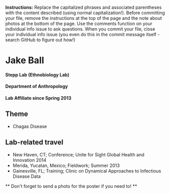 **Instructions:** Replace the capitalized phrases and associated parentheses with the content described (using normal capitalization!). Before committing your file, remove the instructions at the top of the page and the note about photos at the bottom of the page. Use the comments function on your individual info issue to ask questions. When you commit your file, close your individual info issue (you even do this in the commit message itself - search GitHub to figure out how!)

# Jake Ball
#### Stepp Lab (Ethnobiology Lab)
#### Department of Anthropology
#### Lab Affiliate since Spring 2013

## Theme
- Chagas Disease

## Lab-related travel
- New Haven, CT; Conference; Unite for Sight Global Health and Innovation 2014
- Merida, Yucatan, Mexico; Fieldwork; Summer 2013
- Gainesville, FL; Training; Clinic on Dynamical Approaches to Infectious Disease Data

** Don't forget to send a photo for the poster if you need to! **
